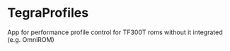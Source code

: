 TegraProfiles
=============

App for performance profile control for TF300T roms without it integrated (e.g. OmniROM)
